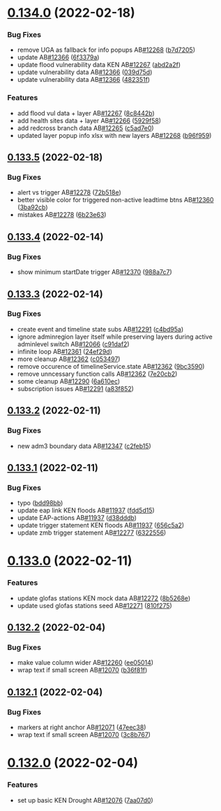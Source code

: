 # [0.134.0](https://github.com/rodekruis/IBF-system/compare/v0.133.5...v0.134.0) (2022-02-18)


### Bug Fixes

* remove UGA as fallback for info popups AB[#12268](https://github.com/rodekruis/IBF-system/issues/12268) ([b7d7205](https://github.com/rodekruis/IBF-system/commit/b7d720579c269e1902e9907fced630658d77e3df))
* update AB[#12366](https://github.com/rodekruis/IBF-system/issues/12366) ([6f3379a](https://github.com/rodekruis/IBF-system/commit/6f3379aa0e2c2787687be40a43d1af5f0386d87c))
* update flood vulnerability data KEN AB[#12267](https://github.com/rodekruis/IBF-system/issues/12267) ([abd2a2f](https://github.com/rodekruis/IBF-system/commit/abd2a2f2f5d3e7140213bb6c2d5f9a0caeb23514))
* update vulnerability data AB[#12366](https://github.com/rodekruis/IBF-system/issues/12366) ([039d75d](https://github.com/rodekruis/IBF-system/commit/039d75d580c51ee2782801a87c6e586df362eec8))
* update vulnerability data AB[#12366](https://github.com/rodekruis/IBF-system/issues/12366) ([482351f](https://github.com/rodekruis/IBF-system/commit/482351fcf08baed78137ba55e32ef2dd97328186))


### Features

* add flood vul data + layer AB[#12267](https://github.com/rodekruis/IBF-system/issues/12267) ([8c8442b](https://github.com/rodekruis/IBF-system/commit/8c8442b148fea4c1208007aa2d394a5cced9a5d2))
* add health sites data + layer AB[#12266](https://github.com/rodekruis/IBF-system/issues/12266) ([5929f58](https://github.com/rodekruis/IBF-system/commit/5929f58cf544e6a8ac1ac8c109cd2972fd1a4bbb))
* add redcross branch data AB[#12265](https://github.com/rodekruis/IBF-system/issues/12265) ([c5ad7e0](https://github.com/rodekruis/IBF-system/commit/c5ad7e0c9b0319d8a8aff990666d6ac0649e7adb))
* updated layer popup info xlsx with new layers AB[#12268](https://github.com/rodekruis/IBF-system/issues/12268) ([b96f959](https://github.com/rodekruis/IBF-system/commit/b96f959f2b51f2777bbc6c0a60756d8a9a90fb57))



## [0.133.5](https://github.com/rodekruis/IBF-system/compare/v0.133.4...v0.133.5) (2022-02-18)


### Bug Fixes

* alert vs trigger AB[#12278](https://github.com/rodekruis/IBF-system/issues/12278) ([72b518e](https://github.com/rodekruis/IBF-system/commit/72b518e078fe27089b60d2f514721de22bf112ce))
* better visible color for triggered non-active leadtime btns AB[#12360](https://github.com/rodekruis/IBF-system/issues/12360) ([3ba92cb](https://github.com/rodekruis/IBF-system/commit/3ba92cba447906bcbb26cc98fd595a1f6ebef8e0))
* mistakes AB[#12278](https://github.com/rodekruis/IBF-system/issues/12278) ([6b23e63](https://github.com/rodekruis/IBF-system/commit/6b23e63d087261abeb1ca880b27fe76339a4a42d))



## [0.133.4](https://github.com/rodekruis/IBF-system/compare/v0.133.3...v0.133.4) (2022-02-14)


### Bug Fixes

* show minimum startDate trigger AB[#12370](https://github.com/rodekruis/IBF-system/issues/12370) ([988a7c7](https://github.com/rodekruis/IBF-system/commit/988a7c7fd3fcab43e50aebab65fe7b7ec75c8716))



## [0.133.3](https://github.com/rodekruis/IBF-system/compare/v0.133.2...v0.133.3) (2022-02-14)


### Bug Fixes

* create event and timeline state subs AB[#12291](https://github.com/rodekruis/IBF-system/issues/12291) ([c4bd95a](https://github.com/rodekruis/IBF-system/commit/c4bd95a7bcab1fb7c1312efedb1c123c1de0db73))
* ignore adminregion layer itself while preserving layers during active adminlevel switch AB[#12066](https://github.com/rodekruis/IBF-system/issues/12066) ([c91daf2](https://github.com/rodekruis/IBF-system/commit/c91daf286f6a023978327a5733e7c4fa014fed5f))
* infinite loop AB[#12361](https://github.com/rodekruis/IBF-system/issues/12361) ([24ef29d](https://github.com/rodekruis/IBF-system/commit/24ef29d701b4d07212dddb1ce0134a90540637f4))
* more cleanup AB[#12362](https://github.com/rodekruis/IBF-system/issues/12362) ([c053497](https://github.com/rodekruis/IBF-system/commit/c053497c0e91d06cd34485722bd1a224216f5e39))
* remove occurence of timelineService.state AB[#12362](https://github.com/rodekruis/IBF-system/issues/12362) ([9bc3590](https://github.com/rodekruis/IBF-system/commit/9bc359037070ae15dbfc53fd582231ba371845f8))
* remove unncessary function calls AB[#12362](https://github.com/rodekruis/IBF-system/issues/12362) ([7e20cb2](https://github.com/rodekruis/IBF-system/commit/7e20cb2f73b285cdba9a245ba263b935cfe6e01c))
* some cleanup AB[#12290](https://github.com/rodekruis/IBF-system/issues/12290) ([6a610ec](https://github.com/rodekruis/IBF-system/commit/6a610eccb0e628b4219ba80786dcdc1b46dedfae))
* subscription issues AB[#12291](https://github.com/rodekruis/IBF-system/issues/12291) ([a83f852](https://github.com/rodekruis/IBF-system/commit/a83f8522e3fe81f5a06d513a572a404e0a3d8fcd))



## [0.133.2](https://github.com/rodekruis/IBF-system/compare/v0.133.1...v0.133.2) (2022-02-11)


### Bug Fixes

* new adm3 boundary data AB[#12347](https://github.com/rodekruis/IBF-system/issues/12347) ([c2feb15](https://github.com/rodekruis/IBF-system/commit/c2feb154300acd7e0d5c5302edf87a29a20b7e83))



## [0.133.1](https://github.com/rodekruis/IBF-system/compare/v0.133.0...v0.133.1) (2022-02-11)


### Bug Fixes

* typo ([bdd98bb](https://github.com/rodekruis/IBF-system/commit/bdd98bb5e8d62c088fbb5162605f53c90feb8e0b))
* update eap link KEN floods AB[#11937](https://github.com/rodekruis/IBF-system/issues/11937) ([fdd5d15](https://github.com/rodekruis/IBF-system/commit/fdd5d15af08366deb70512c0234bab42c245c2df))
* update EAP-actions AB[#11937](https://github.com/rodekruis/IBF-system/issues/11937) ([d38dddb](https://github.com/rodekruis/IBF-system/commit/d38dddbbc591e1dbcdb1b52020e0afe38f89817c))
* update trigger statement KEN floods AB[#11937](https://github.com/rodekruis/IBF-system/issues/11937) ([656c5a2](https://github.com/rodekruis/IBF-system/commit/656c5a2e06a9b29dd59f9925f0e578b71befe587))
* update zmb trigger statement AB[#12277](https://github.com/rodekruis/IBF-system/issues/12277) ([6322556](https://github.com/rodekruis/IBF-system/commit/632255625c6a2db6c62a34554a52ef1803995fea))



# [0.133.0](https://github.com/rodekruis/IBF-system/compare/v0.132.2...v0.133.0) (2022-02-11)


### Features

* update glofas stations KEN mock data AB[#12272](https://github.com/rodekruis/IBF-system/issues/12272) ([8b5268e](https://github.com/rodekruis/IBF-system/commit/8b5268e823740f4bdb0751f48b732f43e75f4866))
* update used glofas stations seed AB[#12271](https://github.com/rodekruis/IBF-system/issues/12271) ([810f275](https://github.com/rodekruis/IBF-system/commit/810f2759fed371900f9313537c935b3b0d1b33c8))



## [0.132.2](https://github.com/rodekruis/IBF-system/compare/v0.132.1...v0.132.2) (2022-02-04)


### Bug Fixes

* make value column wider AB[#12260](https://github.com/rodekruis/IBF-system/issues/12260) ([ee05014](https://github.com/rodekruis/IBF-system/commit/ee05014d0d08a4be7b2018750f790dd33a4fc499))
* wrap text if small screen AB[#12070](https://github.com/rodekruis/IBF-system/issues/12070) ([b36f81f](https://github.com/rodekruis/IBF-system/commit/b36f81f0dd7991a65d4f4e66c9f72e534cb91897))



## [0.132.1](https://github.com/rodekruis/IBF-system/compare/v0.132.0...v0.132.1) (2022-02-04)


### Bug Fixes

* markers at right anchor AB[#12071](https://github.com/rodekruis/IBF-system/issues/12071) ([47eec38](https://github.com/rodekruis/IBF-system/commit/47eec3819da89df45c2d1633192e638b2cfadd85))
* wrap text if small screen AB[#12070](https://github.com/rodekruis/IBF-system/issues/12070) ([3c8b767](https://github.com/rodekruis/IBF-system/commit/3c8b767195cada39d52c5032709324a579ed2ee9))



# [0.132.0](https://github.com/rodekruis/IBF-system/compare/v0.131.0...v0.132.0) (2022-02-04)


### Features

* set up basic KEN Drought AB[#12076](https://github.com/rodekruis/IBF-system/issues/12076) ([7aa07d0](https://github.com/rodekruis/IBF-system/commit/7aa07d01d5281985e574917f823bda2351b5f57c))



